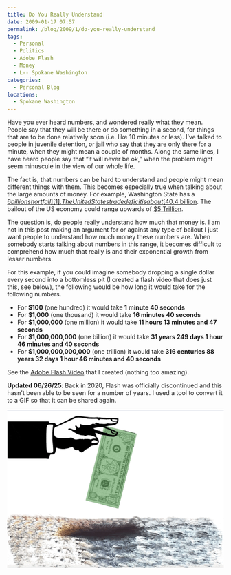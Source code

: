 ```yaml
---
title: Do You Really Understand
date: 2009-01-17 07:57
permalink: /blog/2009/1/do-you-really-understand
tags:
  - Personal
  - Politics
  - Adobe Flash
  - Money
  - L-- Spokane Washington
categories:
  - Personal Blog
locations: 
  - Spokane Washington
---
```


Have you ever heard numbers, and wondered really what they mean. People say that they will be there or do something in a second, for things that are to be done relatively soon (i.e. like 10 minutes or less). I’ve talked to people in juvenile detention, or jail who say that they are only there for a minute, when they might mean a couple of months. Along the same lines, I have heard people say that “it will never be ok,” when the problem might seem minuscule in the view of our whole life.

The fact is, that numbers can be hard to understand and people might mean different things with them. This becomes especially true when talking about the large amounts of money. For example, Washington State has a [$6 billion shortfall][1]. The United States trade deficit is about [$40.4 billion][2]. The bailout of the US economy could range upwards of [$5 Trillion][3].

   [1]: http://www.governor.wa.gov/priorities/budget/faq.asp
   [2]: http://www.census.gov/foreign-trade/statistics/highlights/monthly.html
   [3]: http://www.infowars.net/articles/october2008/151008Bailout_figures.htm

The question is, do people really understand how much that money is. I am not in this post making an argument for or against any type of bailout I just want people to understand how much money these numbers are. When somebody starts talking about numbers in this range, it becomes difficult to comprehend how much that really is and their exponential growth from lesser numbers.

For this example, if you could imagine somebody dropping a single dollar every second into a bottomless pit (I created a flash video that does just this, see below), the following would be how long it would take for the following numbers.

* For **$100** (one hundred) it would take **1 minute 40 seconds**
* For **$1,000** (one thousand) it would take **16 minutes 40 seconds**
* For **$1,000,000** (one million) it would take **11 hours 13 minutes and 47 seconds**
* For **$1,000,000,000** (one billion) it would take **31 years 249 days 1 hour 46 minutes and 40 seconds**
* For **$1,000,000,000,000** (one trillion) it would take **316 centuries 88 years 32 days 1 hour 46 minutes and 40 seconds**

See the [Adobe Flash Video][4] that I created (nothing too amazing).

   [4]: /assets/media/money-pit-flash-demo.swf

**Updated 06/26/25**: Back in 2020, Flash was officially discontinued and this hasn't been able to be seen for a number of years. I used a tool to convert it to a GIF so that it can be shared again.

![A graphic origionally I origionally made in Flash to show dollars being dropped one per second.](/assets/media/2025-money-pit.gif "Money Pit")